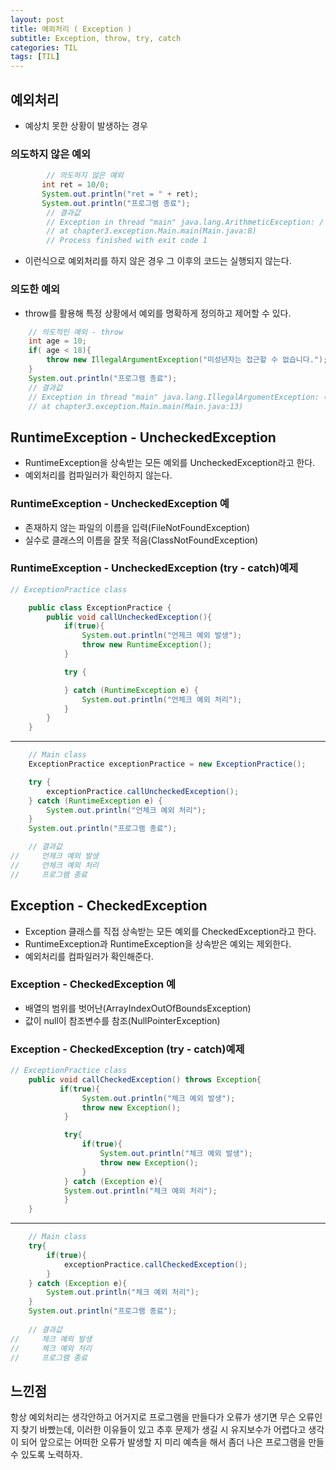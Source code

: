 ```yaml
---
layout: post
title: 예외처리 ( Exception )
subtitle: Exception, throw, try, catch
categories: TIL
tags: [TIL]
---
```


## 예외처리
* 예상치 못한 상황이 발생하는 경우

### 의도하지 않은 예외
```java
        // 의도하지 않은 예외
       int ret = 10/0;
       System.out.println("ret = " + ret);
       System.out.println("프로그램 종료");
        // 결과값
        // Exception in thread "main" java.lang.ArithmeticException: / by zero
	    // at chapter3.exception.Main.main(Main.java:8)
        // Process finished with exit code 1
```

* 이런식으로 예외처리를 하지 않은 경우 그 이후의 코드는 실행되지 않는다.   

### 의도한 예외
* throw를 활용해 특정 상황에서 예외를 명확하게 정의하고 제어할 수 있다.

```java
    // 의도적인 예외 - throw
    int age = 10;
    if( age < 18){
        throw new IllegalArgumentException("미성년자는 접근할 수 없습니다.");
    }
    System.out.println("프로그램 종료");
    // 결과값 
    // Exception in thread "main" java.lang.IllegalArgumentException: 미성년자는 접근할 수 없습니다.
	// at chapter3.exception.Main.main(Main.java:13)
```
## RuntimeException - UncheckedException
* RuntimeException을 상속받는 모든 예외를 UncheckedException라고 한다.   
* 예외처리를 컴파일러가 확인하지 않는다.   

### RuntimeException - UncheckedException 예
* 존재하지 않는 파일의 이름을 입력(FileNotFoundException)   
* 실수로 클래스의 이름을 잘못 적음(ClassNotFoundException)



### RuntimeException - UncheckedException (try - catch)예제
```java 
// ExceptionPractice class

    public class ExceptionPractice {
        public void callUncheckedException(){
            if(true){
                System.out.println("언제크 예외 발생");
                throw new RuntimeException();
            }

            try {

            } catch (RuntimeException e) {
                System.out.println("언체크 예외 처리");
            }
        }
    }
```
---

```java
    // Main class
    ExceptionPractice exceptionPractice = new ExceptionPractice();

    try {
        exceptionPractice.callUncheckedException();
    } catch (RuntimeException e) {
        System.out.println("언체크 예외 처리");
    }
    System.out.println("프로그램 종료");

    // 결과값 
//     언제크 예외 발생
//     언체크 예외 처리
//     프로그램 종료
```

## Exception - CheckedException
* Exception 클래스를 직접 상속받는 모든 예외를 CheckedException라고 한다.   
* RuntimeException과 RuntimeException을 상속받은 예외는 제외한다.   
* 예외처리를 컴파일러가 확인해준다.   

### Exception - CheckedException 예
* 배열의 범위를 벗어난(ArrayIndexOutOfBoundsException)
* 값이 null이 참조변수를 참조(NullPointerException)


### Exception - CheckedException (try - catch)예제
```java
// ExceptionPractice class
    public void callCheckedException() throws Exception{
           if(true){
                System.out.println("체크 예외 발생");
                throw new Exception();
            }

            try{
                if(true){
                    System.out.println("체크 예외 발생");
                    throw new Exception();
                }
            } catch (Exception e){
            System.out.println("체크 예외 처리");
            }
    }
```

---

```java
    // Main class
    try{
        if(true){
            exceptionPractice.callCheckedException();
        }
    } catch (Exception e){
        System.out.println("체크 예외 처리");
    }
    System.out.println("프로그램 종료");
    
    // 결과값 
//     체크 예외 발생
//     체크 예외 처리
//     프로그램 종료
```

## 느낀점
항상 예외처리는 생각안하고 어거지로 프로그램을 만들다가 오류가 생기면 무슨 오류인지 찾기 바빴는데, 이러한 이유들이 있고 추후 문제가 생길 시 유지보수가 어렵다고 생각이 되어 앞으로는 어떠한 오류가 발생할 지 미리 예측을 해서 좀더 나은 프로그램을 만들 수 있도록 노력하자.